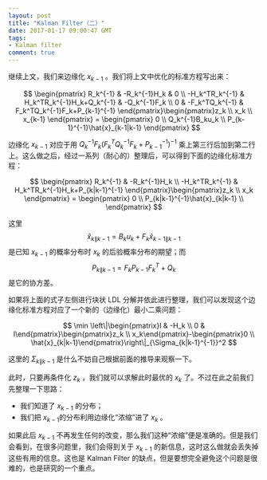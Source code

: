 ```yaml
---
layout: post
title: "Kalman Filter（二）"
date: 2017-01-17 09:00:47 GMT
tags:
- Kalman filter
comment: true
---
```


继续上文，我们来边缘化 $x_{k-1}$ 。我们将上文中优化的标准方程写出来：

$$
\begin{pmatrix}
R_k^{-1} & -R_k^{-1}H_k & 0 \\
-H_k^TR_k^{-1} & H_k^TR_k^{-1}H_k+Q_k^{-1} & -Q_k^{-1}F_k \\
0 & -F_k^TQ_k^{-1} & F_k^TQ_k^{-1}F_k+P_{k-1}^{-1}
\end{pmatrix}\begin{pmatrix}z_k \\ x_k \\ x_{k-1} \end{pmatrix} = \begin{pmatrix}
0 \\
Q_k^{-1}B_ku_k \\
P_{k-1}^{-1}\hat{x}_{k-1|k-1}
\end{pmatrix}
$$

边缘化 $x_{k-1}$ 对应于用 $Q_k^{-1}F_k(F_k^TQ_k^{-1}F_k+P_{k-1}^{-1})^{-1}$ 乘上第三行后加到第二行上。这么做之后，经过一系列（耐心的）整理后，可以得到下面的边缘化标准方程：

$$
\begin{pmatrix}
R_k^{-1} & -R_k^{-1}H_k \\
-H_k^TR_k^{-1} & H_k^TR_k^{-1}H_k+P_{k|k-1}^{-1}
\end{pmatrix}\begin{pmatrix}z_k \\ x_k \end{pmatrix} = \begin{pmatrix}
0 \\
P_{k|k-1}^{-1}\hat{x}_{k|k-1} \\
\end{pmatrix}
$$

这里 $$\hat{x}_{k\|k-1} = B_ku_k+F_k\hat{x}_{k-1\|k-1}$$ 是已知 $x_{k-1}$ 的概率分布时 $x_k$ 的后验概率分布的期望；而 $$P_{k\|k-1} = F_kP_{k-1}F_k^T+Q_k$$ 是它的协方差。

如果将上面的式子左侧进行块状 LDL 分解并依此进行整理，我们可以发现这个边缘化标准方程对应了一个新的（边缘化）最小二乘问题：

$$
\min \left\|\begin{pmatrix}I & -H_k \\ 0 & I\end{pmatrix}\begin{pmatrix}z_k \\ x_k\end{pmatrix}-\begin{pmatrix}0 \\ \hat{x}_{k|k-1}\end{pmatrix}\right\|_{\Sigma_{k|k-1}^{-1}}^2
$$

这里的 $\Sigma_{k\|k-1}$ 是什么不妨自己根据前面的推导来观察一下。

此时，只要再条件化 $z_k$ ，我们就可以求解此时最优的 $x_k$ 了。不过在此之前我们先整理一下思路：

- 我们知道了 $x_{k-1}$ 的分布；
- 我们把 $x_{k-1}​$ 的分布利用边缘化“浓缩”进了 $x_k​$ 。

如果此后 $x_{k-1}$ 不再发生任何的改变，那么我们这种“浓缩”便是准确的。但是我们会看到，在很多问题里，我们会得到关于 $x_{k-1}$ 的新信息，这时这么做就会丢失掉这些有用的信息。这也是 Kalman Filter 的缺点，但是要想完全避免这个问题是很难的，也是研究的一个重点。
